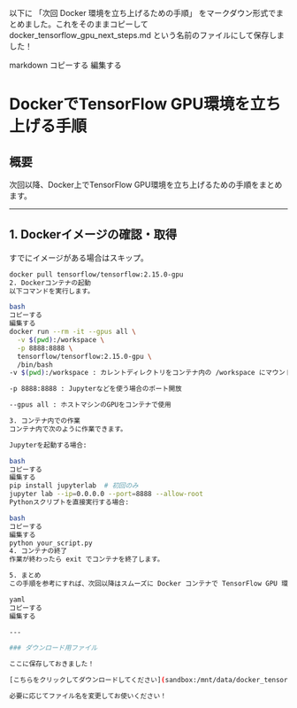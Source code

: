 以下に 「次回 Docker 環境を立ち上げるための手順」 をマークダウン形式でまとめました。これをそのままコピーして docker_tensorflow_gpu_next_steps.md という名前のファイルにして保存しました！

markdown
コピーする
編集する
# DockerでTensorFlow GPU環境を立ち上げる手順

## 概要
次回以降、Docker上でTensorFlow GPU環境を立ち上げるための手順をまとめます。

---

## 1. Dockerイメージの確認・取得

すでにイメージがある場合はスキップ。
```bash
docker pull tensorflow/tensorflow:2.15.0-gpu
2. Dockerコンテナの起動
以下コマンドを実行します。

bash
コピーする
編集する
docker run --rm -it --gpus all \
  -v $(pwd):/workspace \
  -p 8888:8888 \
  tensorflow/tensorflow:2.15.0-gpu \
  /bin/bash
-v $(pwd):/workspace : カレントディレクトリをコンテナ内の /workspace にマウント

-p 8888:8888 : Jupyterなどを使う場合のポート開放

--gpus all : ホストマシンのGPUをコンテナで使用

3. コンテナ内での作業
コンテナ内で次のように作業できます。

Jupyterを起動する場合:

bash
コピーする
編集する
pip install jupyterlab  # 初回のみ
jupyter lab --ip=0.0.0.0 --port=8888 --allow-root
Pythonスクリプトを直接実行する場合:

bash
コピーする
編集する
python your_script.py
4. コンテナの終了
作業が終わったら exit でコンテナを終了します。

5. まとめ
この手順を参考にすれば、次回以降はスムーズに Docker コンテナで TensorFlow GPU 環境を再構築できます。

yaml
コピーする
編集する

---

### ダウンロード用ファイル

ここに保存しておきました！

[こちらをクリックしてダウンロードしてください](sandbox:/mnt/data/docker_tensorflow_gpu_next_steps.md)

必要に応じてファイル名を変更してお使いください！
